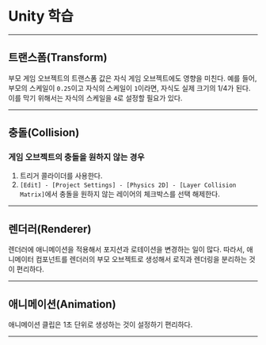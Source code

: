 # Unity 학습

---

## 트랜스폼(Transform)

부모 게임 오브젝트의 트랜스폼 값은 자식 게임 오브젝트에도 영향을 미친다.
예를 들어, 부모의 스케일이 `0.25`이고 자식의 스케일이 `1`이라면, 자식도 실제 크기의 1/4가 된다.
이를 막기 위해서는 자식의 스케일을 `4`로 설정할 필요가 있다.

---

## 충돌(Collision)

### 게임 오브젝트의 충돌을 원하지 않는 경우

1. 트리거 콜라이더를 사용한다.
2. `[Edit] - [Project Settings] - [Physics 2D] - [Layer Collision Matrix]`에서 충돌을 원하지 않는 레이어의 체크박스를 선택 해제한다.

---

## 렌더러(Renderer)

렌더러에 애니메이션을 적용해서 포지션과 로테이션을 변경하는 일이 많다.
따라서, 애니메이터 컴포넌트를 렌더러의 부모 오브젝트로 생성해서 로직과 렌더링을 분리하는 것이 편리하다.

---

## 애니메이션(Animation)

애니메이션 클립은 1초 단위로 생성하는 것이 설정하기 편리하다.

---
